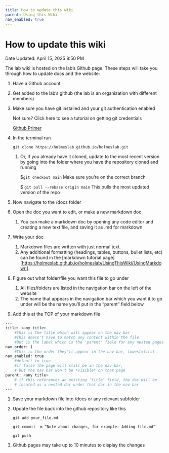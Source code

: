 ```yaml
---
title: How to update this wiki
parent: Using this Wiki
nav_enabled: true 
---
```


# How to update this wiki

Date Updated: April 15, 2025 8:50 PM

The lab wiki is hosted on the lab’s Github page. These steps will take you through how to update docs and the website:

1. Have a Github account
2. Get added to the lab’s github (the lab is an organization with different members)
3. Make sure you have git installed and your git authentication enabled
    
    Not sure? Click here to see a tutorial on getting git credentials
    
    [Github Primer](https://www.notion.so/Github-Primer-d3686c7bfac9415a9318b17f8bd82439?pvs=21)
    
4. In the terminal run
    
    `git clone https://holmeslab.github.io/holmeslab.git`
    
    1. Or, if you already have it cloned, update to the most recent version by going into the folder where you have the repository cloned and running
        
        $`git checkout main`  Make sure you’re on the correct branch
        
        $ `git pull --rebase origin main` This pulls the most updated version of the repo
        
5. Now navigate to the /docs folder
6. Open the doc you want to edit, or make a new markdown doc
    1. You can make a markdown doc by opening any code editor and creating a new text file, and saving it as .md for markdown
7. Write your doc
    1. Markdown files are written with just normal text. 
    2. Any additional formatting (headings, tables, buttons, bullet lists, etc) can be found in the 
    [markdown tutorial page][https://holmeslab.github.io/holmeslab/UsingThisWiki/UsingMarkdown].
8. Figure out what folder/file you want this file to go under
    1. All files/folders are listed in the navigation bar on the left of the website
    2. The name that appears in the navigation bar which you want it to go under will be the name you’ll put in the “parent” field below
9. Add this at the TOP of your markdown file

```bash
---
title: <any title> 
	#This is the title which will appear on the nav bar
	#This doesn't have to match any content within the file
	#But is the label which is the 'parent' field for any nested pages
nav_order: 1 
	#This is the order they'll appear in the nav bar, lowest=first
nav_enabled: true 
	#default to true
	#if false the page will still be in the nav bar,
	# but the nav bar won't be *visible* on that page
parent: <any title>
	# if this references an existing 'title' field, the doc will be 
	# located as a nested doc under that doc in the nav bar
---
```

1. Save your markdown file into /docs or any relevant subfolder
2. Update the file back into the github repository like this
    
    `git add your_file.md`
    
    `git commit -m “Note about changes, for example: Adding file.md”`
    
    `git push`
    
3. Github pages may take up to 10 minutes to display the changes